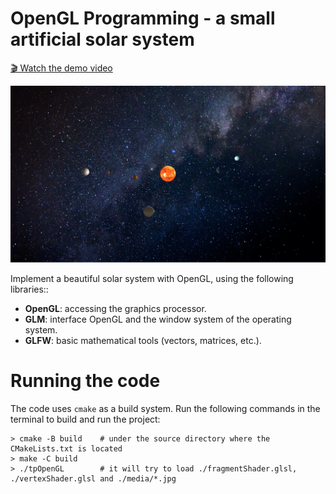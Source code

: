 # OpenGL Programming - a small artificial solar system

[🎬 Watch the demo video](https://github.com/llada60/Artificial-Solar-System/raw/refs/heads/main/media/result.mp4)

![OpenGL Result](media/opengl_result.png)

Implement a beautiful solar system with OpenGL, using the following libraries::
- **OpenGL**: accessing the graphics processor.
- **GLM**: interface OpenGL and the window system of the operating system.
- **GLFW**: basic mathematical tools (vectors, matrices, etc.).

# Running the code

The code uses `cmake` as a build system. Run the following commands in the terminal to build and run the project:

```
> cmake -B build    # under the source directory where the CMakeLists.txt is located
> make -C build
> ./tpOpenGL        # it will try to load ./fragmentShader.glsl, ./vertexShader.glsl and ./media/*.jpg
```
